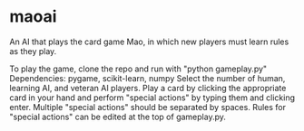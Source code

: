 # maoai
An AI that plays the card game Mao, in which new players must learn rules as they play.

To play the game, clone the repo and run with "python gameplay.py" 
Dependencies: pygame, scikit-learn, numpy
Select the number of human, learning AI, and veteran AI players.
Play a card by clicking the appropriate card in your hand and perform "special actions" by typing them and clicking enter. Multiple "special actions" should be separated by spaces.
Rules for "special actions" can be edited at the top of gameplay.py. 

